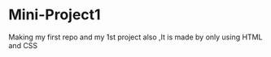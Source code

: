 # Mini-Project1
Making my first repo and my 1st project also ,It is made by only using HTML and CSS
